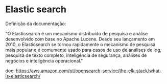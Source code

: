 # Elastic search

Definição da documentação:

"O Elasticsearch é um mecanismo distribuído de pesquisa e análise desenvolvido com base no Apache Lucene. Desde seu lançamento em 2010, o Elasticsearch se tornou rapidamente o mecanismo de pesquisa mais popular e é comumente usado para casos de uso de análises de log, pesquisa de texto completo, inteligência de segurança, análises de negócios e inteligência operacional."

doc: https://aws.amazon.com/pt/opensearch-service/the-elk-stack/what-is-elasticsearch/